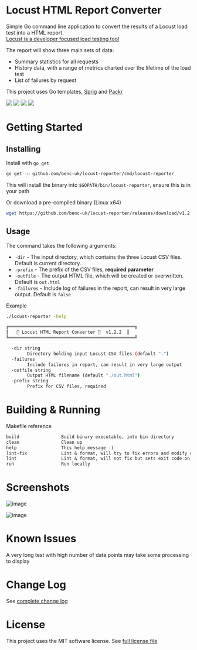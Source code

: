 # Locust HTML Report Converter

Simple Go command line application to convert the results of a Locust load test into a HTML report.  
[Locust is a developer focused load testing tool](https://locust.io/)

The report will show three main sets of data:

- Summary statistics for all requests
- History data, with a range of metrics charted over the lifetime of the load test
- List of failures by request

This project uses Go templates, [Sprig](http://masterminds.github.io/sprig/) and [Packr](https://github.com/gobuffalo/packr)

![](https://img.shields.io/github/license/benc-uk/locust-reporter)
![](https://img.shields.io/github/last-commit/benc-uk/locust-reporter)
![](https://img.shields.io/github/release/benc-uk/locust-reporter)
![](https://img.shields.io/github/checks-status/benc-uk/locust-reporter/main)

# Getting Started

## Installing

Install with `go get`

```bash
go get -u github.com/benc-uk/locust-reporter/cmd/locust-reporter
```

This will install the binary into `$GOPATH/bin/locust-reporter`, ensure this is in your path

Or download a pre-compiled binary (Linux x64)

```bash
wget https://github.com/benc-uk/locust-reporter/releases/download/v1.2.2/locust-reporter
```

## Usage

The command takes the following arguments:

- `-dir` - The input directory, which contains the three Locust CSV files. Default is current directory.
- `-prefix` - The prefix of the CSV files, **required parameter**
- `-outfile` - The output HTML file, which will be created or overwritten. Default is `out.html`
- `-failures` - Include log of failures in the report, can result in very large output. Default is `false`

Example

```bash
./locust-reporter -help

╔════════════════════════════════════════════════╗
║   🦗 Locust HTML Report Converter 📜  v1.2.2  ║
╚════════════════════════════════════════════════╝

  -dir string
        Directory holding input Locust CSV files (default ".")
  -failures
        Include failures in report, can result in very large output
  -outfile string
        Output HTML filename (default "./out.html")
  -prefix string
        Prefix for CSV files, required
```

# Building & Running

Makefile reference

```txt
build                Build binary executable, into bin directory
clean                Clean up
help                 This help message :)
lint-fix             Lint & format, will try to fix errors and modify code
lint                 Lint & format, will not fix but sets exit code on error
run                  Run locally
```

# Screenshots

![image](https://user-images.githubusercontent.com/14982936/105252609-ac014e00-5b75-11eb-9e20-b97eb30208ee.png)

![image](https://user-images.githubusercontent.com/14982936/105252615-b02d6b80-5b75-11eb-9e82-573d8f329519.png)

# Known Issues

A very long test with high number of data points may take some processing to display

# Change Log

See [complete change log](./CHANGELOG.md)

# License

This project uses the MIT software license. See [full license file](./LICENSE)
